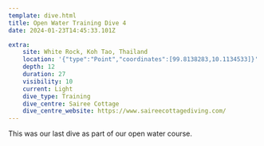 ```yaml
---
template: dive.html
title: Open Water Training Dive 4
date: 2024-01-23T14:45:33.101Z

extra:
    site: White Rock, Koh Tao, Thailand
    location: '{"type":"Point","coordinates":[99.8138283,10.1134533]}'
    depth: 12
    duration: 27
    visibility: 10
    current: Light
    dive_type: Training
    dive_centre: Sairee Cottage
    dive_centre_website: https://www.saireecottagediving.com/
---
```

This was our last dive as part of our open water course.
